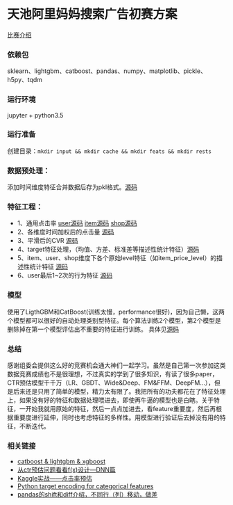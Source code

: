 # 天池阿里妈妈搜索广告初赛方案

[比赛介绍](https://tianchi.aliyun.com/competition/introduction.htm?raceId=231647)

### 依赖包
sklearn、lightgbm、catboost、pandas、numpy、matplotlib、pickle、h5py、tqdm

### 运行环境
jupyter + python3.5

### 运行准备
创建目录：```mkdir input && mkdir cache && mkdir feats && mkdir rests```

### 数据预处理：
添加时间维度特征合并数据后存为pkl格式。[源码](_1_1_pre_process_dfal.ipynb)

### 特征工程：
- 1、通用点击率 [user源码](./_2_1_gen_user_features.ipynb) [item源码](./_2_2_gen_item_features.ipynb) [shop源码](./_2_3_gen_shop_features.ipynb)
- 2、各维度时间加权后的点击量 [源码](./_2_4_gen_acc_sum_counts.ipynb)
- 3、平滑后的CVR [源码](./_2_5_gen_smooth_cvr.ipynb)
- 4、target特征处理，（均值、方差、标准差等描述性统计特征）[源码](./_2_6_gen_target_features.ipynb)
- 5、item、user、shop维度下各个原始level特征（如item_price_level）的描述性统计特征 [源码](./_2_7_gen_level_features.ipynb)
- 6、user最后1~2次的行为特征 [源码](./_2_8_gen_last_features.ipynb)

### 模型
使用了LigthGBM和CatBoost(训练太慢，performance很好)，因为自己懒，这两个模型都可以很好的自动处理类别型特征。每个算法训练2个模型，第2个模型是删除掉在第一个模型评估出不重要的特征进行训练。 具体见[源码](./_3_1_gen_final_dataset.ipynb)

### 总结
感谢组委会提供这么好的竞赛机会通大神们一起学习。虽然是自己第一次参加这类数据竞赛成绩也不是很理想，不过真实的学到了很多知识，有读了很多paper，CTR预估模型千千万（LR、GBDT、Wide&Deep、FM&FFM、DeepFM...），但是后来还是只用了简单的模型，精力太有限了。我把所有的功夫都花在了特征处理上，如果没有好的特征和数据处理喂进去，即使再牛逼的模型也是白瞎。关于特征，一开始我就用原始的特征，然后一点点加进去，看feature重要度，然后再根据重要度进行延伸，同时也考虑特征的多样性。用模型进行验证后去掉没有用的特征，不断迭代。

### 相关链接
- [catboost & lightgbm & xgboost](https://towardsdatascience.com/catboost-vs-light-gbm-vs-xgboost-5f93620723db)
- [从ctr预估问题看看f(x)设计—DNN篇](https://zhuanlan.zhihu.com/p/28202287)
- [Kaggle实战——点击率预估](https://zhuanlan.zhihu.com/p/32500652)
- [Python target encoding for categorical features
](https://www.kaggle.com/ogrellier/python-target-encoding-for-categorical-features)
- [pandas的shift和diff介绍，不同行（列）移动，做差](https://blog.csdn.net/lz_peter/article/details/79109185)
